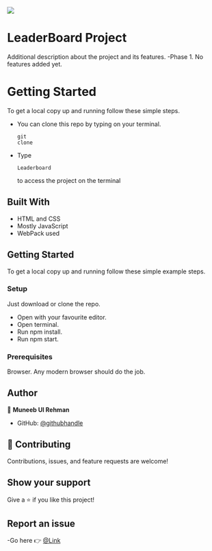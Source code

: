 ![](https://img.shields.io/badge/Microverse-blueviolet)

# LeaderBoard Project

Additional description about the project and its features.
-Phase 1. No features added yet.

# Getting Started

To get a local copy up and running follow these simple steps.

- You can clone this repo by typing on your terminal.<pre><code>git clone </code></pre>
- Type <pre><code>Leaderboard</code></pre> to access the project on the terminal

## Built With

- HTML and CSS
- Mostly JavaScript
- WebPack used

## Getting Started

To get a local copy up and running follow these simple example steps.

### Setup

Just download or clone the repo.

- Open with your favourite editor.
- Open terminal.
- Run npm install.
- Run npm start.

### Prerequisites

Browser. Any modern browser should do the job.

## Author

👤 **Muneeb Ul Rehman**

- GitHub: [@githubhandle](https://github.com/muneebulrehman)

## 🤝 Contributing

Contributions, issues, and feature requests are welcome!

## Show your support

Give a ⭐️ if you like this project!

## Report an issue

-Go here 👉 [@Link](https://github.com/muneebulrehman/Leaderboard/issues)
